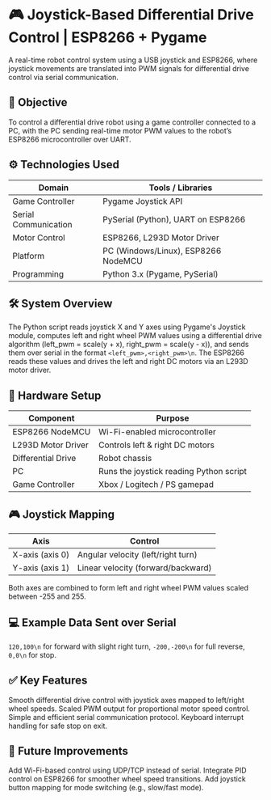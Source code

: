 # 🎮 Joystick-Based Differential Drive Control | ESP8266 + Pygame
A real-time robot control system using a USB joystick and ESP8266, where joystick movements are translated into PWM signals for differential drive control via serial communication.

## 🎯 Objective
To control a differential drive robot using a game controller connected to a PC, with the PC sending real-time motor PWM values to the robot’s ESP8266 microcontroller over UART.

## ⚙️ Technologies Used
| Domain | Tools / Libraries |
|--------------------|------------------------------------------|
| Game Controller | Pygame Joystick API |
| Serial Communication | PySerial (Python), UART on ESP8266 |
| Motor Control | ESP8266, L293D Motor Driver |
| Platform | PC (Windows/Linux), ESP8266 NodeMCU |
| Programming | Python 3.x (Pygame, PySerial) |

## 🛠️ System Overview
The Python script reads joystick X and Y axes using Pygame's Joystick module, computes left and right wheel PWM values using a differential drive algorithm (left_pwm = scale(y + x), right_pwm = scale(y - x)), and sends them over serial in the format `<left_pwm>,<right_pwm>\n`. The ESP8266 reads these values and drives the left and right DC motors via an L293D motor driver.

## 🔩 Hardware Setup
| Component | Purpose |
|-------------------|--------------------------------------|
| ESP8266 NodeMCU | Wi-Fi-enabled microcontroller |
| L293D Motor Driver | Controls left & right DC motors |
| Differential Drive | Robot chassis |
| PC | Runs the joystick reading Python script |
| Game Controller | Xbox / Logitech / PS gamepad |

## 🎮 Joystick Mapping
| Axis | Control |
|-----|---------|
| X-axis (axis 0) | Angular velocity (left/right turn) |
| Y-axis (axis 1) | Linear velocity (forward/backward) |
Both axes are combined to form left and right wheel PWM values scaled between -255 and 255.

## 💻 Example Data Sent over Serial
`120,100\n` for forward with slight right turn, `-200,-200\n` for full reverse, `0,0\n` for stop.

## ✅ Key Features
Smooth differential drive control with joystick axes mapped to left/right wheel speeds. Scaled PWM output for proportional motor speed control. Simple and efficient serial communication protocol. Keyboard interrupt handling for safe stop on exit.

## 🔧 Future Improvements
Add Wi-Fi-based control using UDP/TCP instead of serial. Integrate PID control on ESP8266 for smoother wheel speed transitions. Add joystick button mapping for mode switching (e.g., slow/fast mode).
